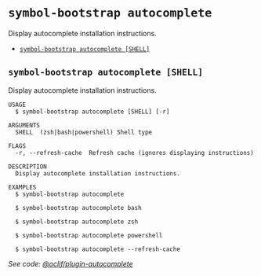 `symbol-bootstrap autocomplete`
===============================

Display autocomplete installation instructions.

* [`symbol-bootstrap autocomplete [SHELL]`](#symbol-bootstrap-autocomplete-shell)

## `symbol-bootstrap autocomplete [SHELL]`

Display autocomplete installation instructions.

```
USAGE
  $ symbol-bootstrap autocomplete [SHELL] [-r]

ARGUMENTS
  SHELL  (zsh|bash|powershell) Shell type

FLAGS
  -r, --refresh-cache  Refresh cache (ignores displaying instructions)

DESCRIPTION
  Display autocomplete installation instructions.

EXAMPLES
  $ symbol-bootstrap autocomplete

  $ symbol-bootstrap autocomplete bash

  $ symbol-bootstrap autocomplete zsh

  $ symbol-bootstrap autocomplete powershell

  $ symbol-bootstrap autocomplete --refresh-cache
```

_See code: [@oclif/plugin-autocomplete](https://github.com/oclif/plugin-autocomplete/blob/v3.2.27/src/commands/autocomplete/index.ts)_
